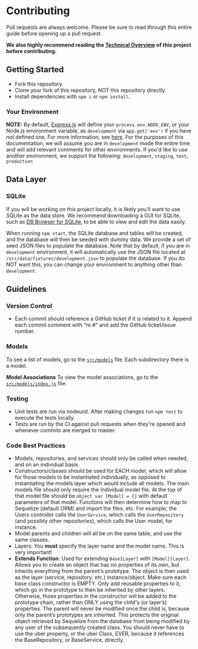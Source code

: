 # Contributing
Pull requests are always welcome. Please be sure to read through this entire guide before opening up a pull request.

**We also highly recommend reading the [Technical Overview](./overview.md) of this project before contributing.**

## Getting Started
- Fork this repository.
- Clone your fork of this repository, NOT this repository directly.
- Install dependencies with `npm i` or `npm install`.


### Your Environment
**NOTE:** By default, [Express.js](http://expressjs.com/) will define your `process.env.NODE_ENV`, or your Node.js environment variable, as `development` via `app.get('env')` if you have not defined one. For more information, see [here](http://expressjs.com/en/4x/api.html#app.get). For the purposes of this documentation, we will assume you are in `development` mode the entire time and will add relevant comments for other environments. If you'd like to use another environment, we support the following: `development`, `staging`, `test`, `production`

## Data Layer

### SQLite
If you will be working on this project locally, it is likely you'll want to use SQLite as the data store. We recommend downloading a GUI for SQLite, such as [DB Browser for SQLite](http://sqlitebrowser.org/), to be able to view and edit the data easily.

When running `npm start`, the SQLite database and tables will be created, and the database will then be seeded with dummy data. We provide a set of seed JSON files to populate the database. Note that by default, if you are in `development` environment, it will automatically use the JSON file located at `/src/data/fixtures/development.json` to populate the database. If you do NOT want this, you can change your environment to anything other than `development`.

## Guidelines

### Version Control
- Each commit should reference a GitHub ticket if it is related to it. Append each commit comment with “re #” and add the GitHub ticket/issue number.


### Models
To see a list of models, go to the [`src/models`](../src/models/index.js) file. Each subdirectory there is a model.

**Model Associations**
To view the model associations, go to the  [`src/models/index.js`](../src/models/index.js) file.

### Testing
- Unit tests are run via nodeunit.  After making changes run `npm test` to execute the tests locally.
- Tests are run by the CI against pull requests when they're opened and whenever commits are merged to master.


### Code Best Practices
- Models, repositories, and services should only be called when needed, and on an individual basis.
- Constructors/classes should be used for EACH model, which will allow for those models to be instantiated individually, as opposed to instantiating the models layer which would include all models. The main models file should only require the individual model file. At the top of that model file should be `object var [Model] = {}` with default parameters of that model. Functions will then determine how to map to Sequelize (default ORM) and import the files, etc. For example, the Users controller calls the `UserService`, which calls the `UserRepository` (and possibly other repositories), which calls the User model, for instance.
- Model parents and children will all be on the same table, and use the same classes.
- Layers: You **must** specify the layer name and the model name. This is very important!
- **Extends Function**: Used for extending `Base[Layer]` with `[Model][Layer]`. Allows you to create an object that has no properties of its own, but inherits everything from the parent's prototype. The object is then used as the layer (service, repository, etc.) instance/object. Make sure each base class constructor is EMPTY. Only add reusable properties to it, which go in the prototype to then be inherited by other layers. Otherwise, those properties in the constructor will be added to the prototype chain, rather than ONLY using the child's (or layer’s) properties. The parent will never be modified once the child is, because only the parent’s prototypes are inherited. This protects the original object retrieved by Sequelize from the database from being modified by any user of the subsequently created class. You should never have to use the uber property, or the uber Class, EVER, because it references the BaseRepository, or BaseService, directly.
